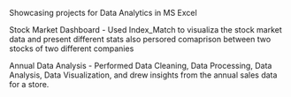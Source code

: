 Showcasing projects for Data Analytics in MS Excel

Stock Market Dashboard - Used Index_Match to visualiza the stock market data and present different stats also persored comaprison between two stocks of two different companies  

Annual Data Analysis - Performed Data Cleaning, Data Processing, Data Analysis, Data Visualization, and drew insights from the annual sales data for a store.
